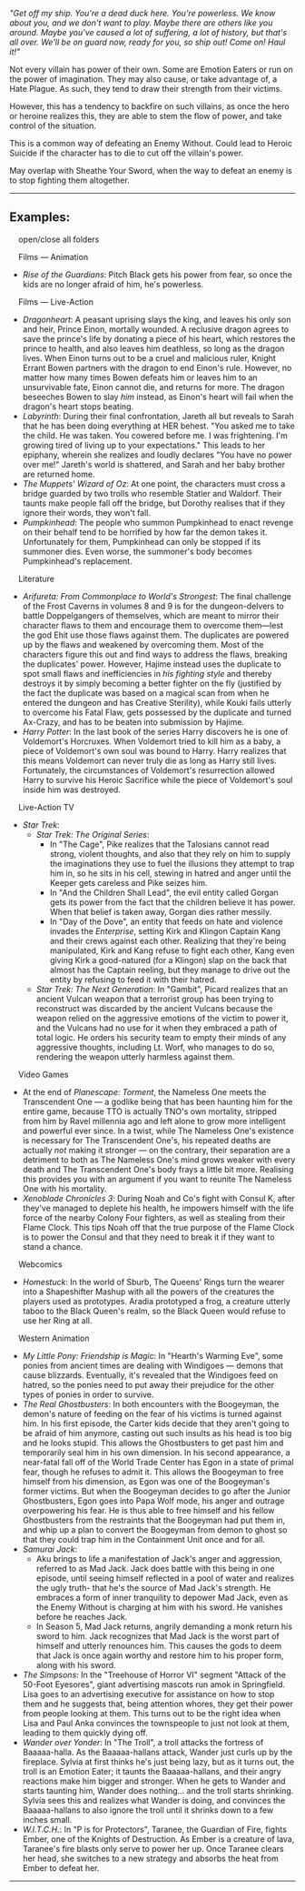 _"Get off my ship. You're a dead duck here. You're powerless. We know about you, and we don't want to play. Maybe there are others like you around. Maybe you've caused a lot of suffering, a lot of history, but that's all over. We'll be on guard now, ready for you, so ship out! Come on! Haul it!"_

Not every villain has power of their own. Some are Emotion Eaters or run on the power of imagination. They may also cause, or take advantage of, a Hate Plague. As such, they tend to draw their strength from their victims.

However, this has a tendency to backfire on such villains, as once the hero or heroine realizes this, they are able to stem the flow of power, and take control of the situation.

This is a common way of defeating an Enemy Without. Could lead to Heroic Suicide if the character has to die to cut off the villain's power.

May overlap with Sheathe Your Sword, when the way to defeat an enemy is to stop fighting them altogether.

___

## Examples:

    open/close all folders 

    Films — Animation 

-   _Rise of the Guardians_: Pitch Black gets his power from fear, so once the kids are no longer afraid of him, he's powerless.

    Films — Live-Action 

-   _Dragonheart_: A peasant uprising slays the king, and leaves his only son and heir, Prince Einon, mortally wounded. A reclusive dragon agrees to save the prince's life by donating a piece of his heart, which restores the prince to health, and also leaves him deathless, so long as the dragon lives. When Einon turns out to be a cruel and malicious ruler, Knight Errant Bowen partners with the dragon to end Einon's rule. However, no matter how many times Bowen defeats him or leaves him to an unsurvivable fate, Einon cannot die, and returns for more. The dragon beseeches Bowen to slay _him_ instead, as Einon's heart will fail when the dragon's heart stops beating.
-   _Labyrinth_: During their final confrontation, Jareth all but reveals to Sarah that he has been doing everything at HER behest. "You asked me to take the child. He was taken. You cowered before me. I was frightening. I'm growing tired of living up to your expectations." This leads to her epiphany, wherein she realizes and loudly declares "You have no power over me!" Jareth's world is shattered, and Sarah and her baby brother are returned home.
-   _The Muppets' Wizard of Oz_: At one point, the characters must cross a bridge guarded by two trolls who resemble Statler and Waldorf. Their taunts make people fall off the bridge, but Dorothy realises that if they ignore their words, they won't fall.
-   _Pumpkinhead_: The people who summon Pumpkinhead to enact revenge on their behalf tend to be horrified by how far the demon takes it. Unfortunately for them, Pumpkinhead can only be stopped if its summoner dies. Even worse, the summoner's body becomes Pumpkinhead's replacement.

    Literature 

-   _Arifureta: From Commonplace to World's Strongest_: The final challenge of the Frost Caverns in volumes 8 and 9 is for the dungeon-delvers to battle Doppelgangers of themselves, which are meant to mirror their character flaws to them and encourage them to overcome them—lest the god Ehit use those flaws against them. The duplicates are powered up by the flaws and weakened by overcoming them. Most of the characters figure this out and find ways to address the flaws, breaking the duplicates' power. However, Hajime instead uses the duplicate to spot small flaws and inefficiencies in _his fighting style_ and thereby destroys it by simply becoming a better fighter on the fly (justified by the fact the duplicate was based on a magical scan from when he entered the dungeon and has Creative Sterility), while Kouki fails utterly to overcome his Fatal Flaw, gets possessed by the duplicate and turned Ax-Crazy, and has to be beaten into submission by Hajime.
-   _Harry Potter_: In the last book of the series Harry discovers he is one of Voldemort's Horcruxes. When Voldemort tried to kill him as a baby, a piece of Voldemort's own soul was bound to Harry. Harry realizes that this means Voldemort can never truly die as long as Harry still lives. Fortunately, the circumstances of Voldemort's resurrection allowed Harry to survive his Heroic Sacrifice while the piece of Voldemort's soul inside him was destroyed.

    Live-Action TV 

-   _Star Trek_:
    -   _Star Trek: The Original Series_:
        -   In "The Cage", Pike realizes that the Talosians cannot read strong, violent thoughts, and also that they rely on him to supply the imaginations they use to fuel the illusions they attempt to trap him in, so he sits in his cell, stewing in hatred and anger until the Keeper gets careless and Pike seizes him.
        -   In "And the Children Shall Lead", the evil entity called Gorgan gets its power from the fact that the children believe it has power. When that belief is taken away, Gorgan dies rather messily.
        -   In "Day of the Dove", an entity that feeds on hate and violence invades the _Enterprise_, setting Kirk and Klingon Captain Kang and their crews against each other. Realizing that they're being manipulated, Kirk and Kang refuse to fight each other, Kang even giving Kirk a good-natured (for a Klingon) slap on the back that almost has the Captain reeling, but they manage to drive out the entity by refusing to feed it with their hatred.
    -   _Star Trek: The Next Generation_: In "Gambit", Picard realizes that an ancient Vulcan weapon that a terrorist group has been trying to reconstruct was discarded by the ancient Vulcans because the weapon relied on the aggressive emotions of the victim to power it, and the Vulcans had no use for it when they embraced a path of total logic. He orders his security team to empty their minds of any aggressive thoughts, including Lt. Worf, who manages to do so, rendering the weapon utterly harmless against them.

    Video Games 

-   At the end of _Planescape: Torment_, the Nameless One meets the Transcendent One — a godlike being that has been haunting him for the entire game, because TTO is actually TNO's own mortality, stripped from him by Ravel millennia ago and left alone to grow more intelligent and powerful ever since. In a twist, while The Nameless One's existence is necessary for The Transcendent One's, his repeated deaths are actually _not_ making it stronger — on the contrary, their separation are a detriment to both as The Nameless One's mind grows weaker with every death and The Transcendent One's body frays a little bit more. Realising this provides you with an argument if you want to reunite The Nameless One with his mortality.
-   _Xenoblade Chronicles 3_: During Noah and Co's fight with Consul K, after they've managed to deplete his health, he impowers himself with the life force of the nearby Colony Four fighters, as well as stealing from their Flame Clock. This tips Noah off that the true purpose of the Flame Clock is to power the Consul and that they need to break it if they want to stand a chance.

    Webcomics 

-   _Homestuck_: In the world of Sburb, The Queens' Rings turn the wearer into a Shapeshifter Mashup with all the powers of the creatures the players used as prototypes. Aradia prototyped a frog, a creature utterly taboo to the Black Queen's realm, so the Black Queen would refuse to use her Ring at all.

    Western Animation 

-   _My Little Pony: Friendship is Magic_: In "Hearth's Warming Eve", some ponies from ancient times are dealing with Windigoes — demons that cause blizzards. Eventually, it's revealed that the Windigoes feed on hatred, so the ponies need to put away their prejudice for the other types of ponies in order to survive.
-   _The Real Ghostbusters_: In both encounters with the Boogeyman, the demon's nature of feeding on the fear of his victims is turned against him. In his first episode, the Carter kids decide that they aren't going to be afraid of him anymore, casting out such insults as his head is too big and he looks stupid. This allows the Ghostbusters to get past him and temporarily seal him in his own dimension. In his second appearance, a near-fatal fall off of the World Trade Center has Egon in a state of primal fear, though he refuses to admit it. This allows the Boogeyman to free himself from his dimension, as Egon was one of the Boogeyman's former victims. But when the Boogeyman decides to go after the Junior Ghostbusters, Egon goes into Papa Wolf mode, his anger and outrage overpowering his fear. He is thus able to free himself and his fellow Ghostbusters from the restraints that the Boogeyman had put them in, and whip up a plan to convert the Boogeyman from demon to ghost so that they could trap him in the Containment Unit once and for all.
-   _Samurai Jack_:
    -   Aku brings to life a manifestation of Jack's anger and aggression, referred to as Mad Jack. Jack does battle with this being in one episode, until seeing himself reflected in a pool of water and realizes the ugly truth- that he's the source of Mad Jack's strength. He embraces a form of inner tranquility to depower Mad Jack, even as the Enemy Without is charging at him with his sword. He vanishes before he reaches Jack.
    -   In Season 5, Mad Jack returns, angrily demanding a monk return his sword to him. Jack recognizes that Mad Jack is the worst part of himself and utterly renounces him. This causes the gods to deem that Jack is once again worthy and restore him to his proper form, along with his sword.
-   _The Simpsons_: In the "Treehouse of Horror VI" segment "Attack of the 50-Foot Eyesores", giant advertising mascots run amok in Springfield. Lisa goes to an advertising executive for assistance on how to stop them and he suggests that, being attention whores, they get their power from people looking at them. This turns out to be the right idea when Lisa and Paul Anka convinces the townspeople to just not look at them, leading to them quickly dying off.
-   _Wander over Yonder_: In "The Troll", a troll attacks the fortress of Baaaaa-halla. As the Baaaaa-hallans attack, Wander just curls up by the fireplace. Sylvia at first thinks he's just being lazy, but as it turns out, the troll is an Emotion Eater; it taunts the Baaaaa-hallans, and their angry reactions make him bigger and stronger. When he gets to Wander and starts taunting him, Wander does nothing... and the troll starts shrinking. Sylvia sees this and realizes what Wander is doing, and convinces the Baaaaa-hallans to also ignore the troll until it shrinks down to a few inches small.
-   _W.I.T.C.H._: In "P is for Protectors", Taranee, the Guardian of Fire, fights Ember, one of the Knights of Destruction. As Ember is a creature of lava, Taranee's fire blasts only serve to power her up. Once Taranee clears her head, she switches to a new strategy and absorbs the heat from Ember to defeat her.

___